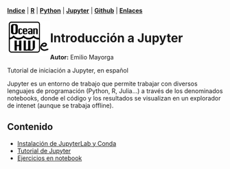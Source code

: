 <p align="left">
<strong><a href="../Indice.html">Indice</a></strong>
|
<strong><a href="../Intro a R/R.html">R</a></strong>
|
<strong><a href="../Intro a Python/Python.html">Python</a></strong>
|
<strong><a href="../Intro a Jupyter/Jupyter.html">Jupyter</a></strong>
|
<strong><a href="../Intro a github/Github.html">Github</a></strong>
|
<strong><a href="../enlaces.html">Enlaces</a></strong>
</p>

<img     style="float: left;" src="OHWe.png" width="100"> 

# Introducción a Jupyter
**Autor:** Emilio Mayorga

Tutorial de iniciación a Jupyter, en español



Jupyter es un entorno de trabajo que permite trabajar con diversos lenguajes de programación (Python, R, Julia...) a través de los denominados notebooks, donde el código y los resultados se visualizan en un explorador de intenet (aunque se trabaja offline).

## Contenido

- [Instalación de JupyterLab y Conda](instalacion-jlab-conda.md)
- [Tutorial de Jupyter](jupyter-tutorial.md) 
- [Ejercicios en notebook](cuadernos-jupyter-demo.ipynb)






